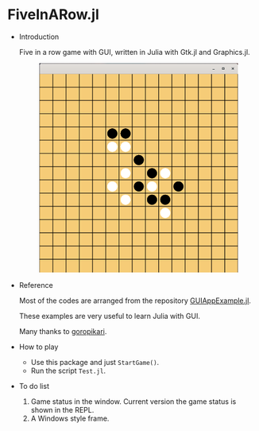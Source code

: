 # FiveInARow.jl
* Introduction
    
    Five in a row game with GUI, written in Julia with Gtk.jl and Graphics.jl. 
    <p align="center">
    <img src="figs/example.png" alt="drawing" width="400"/>
    </p>

* Reference

    Most of the codes are arranged from the repository [GUIAppExample.jl](https://github.com/goropikari/GUIAppExample.jl/tree/master/example/Reversi).

    These examples are very useful to learn Julia with GUI.

    Many thanks to [goropikari](https://github.com/goropikari).

* How to play
  
    * Use this package and just ```StartGame()```.
    * Run the script ```Test.jl```.

* To do list
  
    1. Game status in the window. Current version the game status is shown in the REPL.
    2. A Windows style frame.
